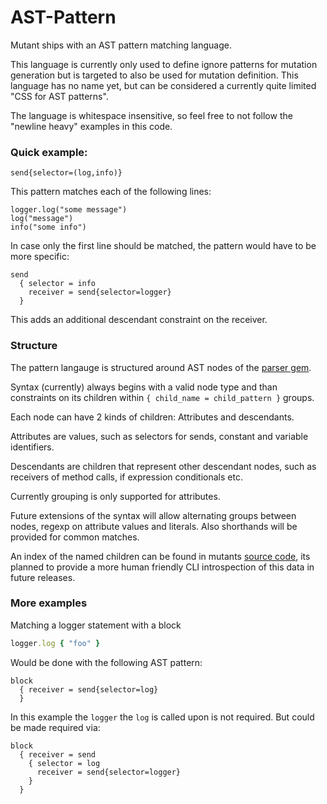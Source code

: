 # AST-Pattern

Mutant ships with an AST pattern matching language.

This language is currently only used to define ignore patterns for
mutation generation but is targeted to also be used for mutation
definition. This language has no name yet, but can be considered a
currently quite limited "CSS for AST patterns".

The language is whitespace insensitive, so feel free to not follow
the "newline heavy" examples in this code.

### Quick example:

```
send{selector=(log,info)}
```

This pattern matches each of the following lines:

```
logger.log("some message")
log("message")
info("some info")
```

In case only the first line should be matched, the pattern would have to be more
specific:

```
send
  { selector = info
    receiver = send{selector=logger}
  }
```

This adds an additional descendant constraint on the receiver.

### Structure

The pattern langauge is structured around AST nodes of the
[parser gem](https://github.com/whitequark/parser/blob/master/doc/AST_FORMAT.md).

Syntax (currently) always begins with a valid node type and than
constraints on its children within `{ child_name = child_pattern }` groups.

Each node can have 2 kinds of children: Attributes and descendants.

Attributes are values, such as selectors for sends, constant and variable identifiers.

Descendants are children that represent other descendant nodes,
such as receivers of method calls, if expression conditionals etc.

Currently grouping is only supported for attributes.

Future extensions of the syntax will allow alternating groups between nodes,
regexp on attribute values and literals. Also shorthands will be provided for
common matches.

An index of the named children can be found in mutants
[source code](https://github.com/mbj/mutant/blob/1301e3d31d520f1dc60f409cbe792067fecbed08/lib/mutant/ast/structure.rb#L114-L876), its planned to provide a more human friendly CLI introspection
of this data in future releases.

### More examples

Matching a logger statement with a block

```ruby
logger.log { "foo" }
```

Would be done with the following AST pattern:

```
block
  { receiver = send{selector=log}
  }
```

In this example the `logger` the `log` is called upon is not required.
But could be made required via:

```
block
  { receiver = send
    { selector = log
      receiver = send{selector=logger}
    }
  }
```
